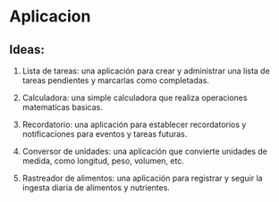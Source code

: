 # Aplicacion

## Ideas:
1. Lista de tareas: una aplicación para crear y administrar una lista de tareas pendientes y marcarlas como completadas.

2. Calculadora: una simple calculadora que realiza operaciones matematicas basicas. 

3. Recordatorio: una aplicación para establecer recordatorios y notificaciones para eventos y tareas futuras.

4. Conversor de unidades: una aplicación que convierte unidades de medida, como longitud, peso, volumen, etc.

5. Rastreador de alimentos: una aplicación para registrar y seguir la ingesta diaria de alimentos y nutrientes.
